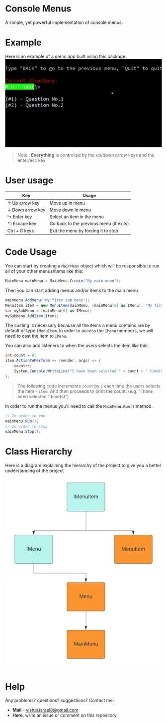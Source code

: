 # Console Menus
A simple, yet powerful implementation of console menus.

# Example
Here is an example of a demo app built using this package:
![The demo ](https://raw.githubusercontent.com/pallemry/Console.Menus/main/Resources/Windows-PowerShell-2022-08-03-02-30-51-_online-video-cutter.com_.gif)

> Note : **Everything** is controlled by the up/down arrow keys and the
> enter/esc key
# User usage
|Key| Usage |
|--|--   |
| ↑ Up arrow key | Move up in menu |
|↓ Down arrow key|Move down in menu|
|↳ Enter key|Select an item in the menu
|↰ Escape key|Go back to the previous menu (if exits)|
|Ctrl + C keys|Exit the menu by forcing it to stop

# Code Usage
You can start by creating a `MainMenu` object which will be responsible to run all of your other menus/items like this:
```csharp
MainMenu mainMenu = MainMenu.Create("My main menu");
```
Then you can start adding menus and/or items to the main menu
```csharp
mainMenu.AddMenu("My first sub menu");
MenuItem item = new MenuItem(mainMenu, (mainMenu[0] as IMenu), "My first item");
var mySubMenu = (mainMenu[0] as IMenu);
mySubMenu.AddItem(item);
```
The casting is necessary because all the items a menu contains are by default of type `IMenuItem`. In order to access the `IMenu` members, we will need to cast the item to `IMenu`.

You can also add listeners to when the users selects the item like this:
```csharp
int count = 0;
item.ActionToPerform += (sender, args) => {
    count++;
    System.Console.WriteLine("I have been selected " + count + " time(s)");
};
```

> The following code increments `count` by `1` each time the users selects the item - `item`. And then proceeds to print the count. (e.g. "I have been selected 1 time(s)")

In order to run the menus you'll need to call the `MainMenu.Run()` method.
```csharp
// In order to run
mainMenu.Run();
// In order to stop
mainMenu.Stop();
```
# Class Hierarchy
Here is a diagram explaining the hierarchy of the project to give you a better understanding of the project
![The project hierarchy](https://raw.githubusercontent.com/pallemry/Console.Menus/main/Resources/Hierarchy%20Diagram.png)
# Help
Any problems? questions? suggestions?
Contact me:
- **Mail** - yishai.israel8@gmail.com
- **Here**, write an issue or comment on this repository

